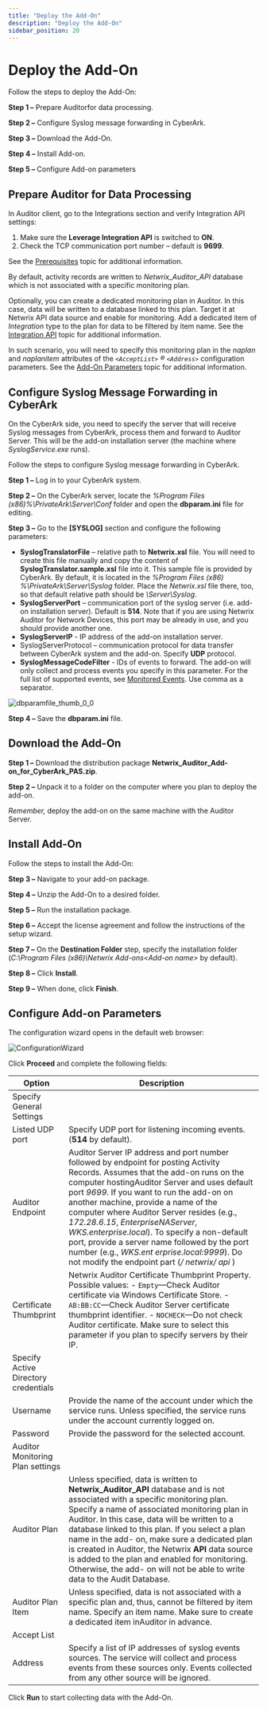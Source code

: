 ```yaml
---
title: "Deploy the Add-On"
description: "Deploy the Add-On"
sidebar_position: 20
---
```


# Deploy the Add-On

Follow the steps to deploy the Add-On:

**Step 1 –** Prepare Auditorfor data processing.

**Step 2 –** Configure Syslog message forwarding in CyberArk.

**Step 3 –** Download the Add-On.

**Step 4 –** Install Add-on.

**Step 5 –** Configure Add-on parameters

## Prepare Auditor for Data Processing

In Auditor client, go to the Integrations section and verify Integration API settings:

1. Make sure the **Leverage Integration API** is switched to **ON**.
2. Check the TCP communication port number – default is **9699**.

See the [Prerequisites](/docs/auditor/10.8/api/prerequisites.md) topic for additional information.

By default, activity records are written to _Netwrix_Auditor_API_ database which is not associated
with a specific monitoring plan.

Optionally, you can create a dedicated monitoring plan in Auditor. In this case, data will be
written to a database linked to this plan. Target it at Netwrix API data source and enable for
monitoring. Add a dedicated item of _Integration_ type to the plan for data to be filtered by item
name. See the [Integration API](/docs/auditor/10.8/api/overview.md) topic for additional information.

In such scenario, you will need to specify this monitoring plan in the _naplan_ and _naplanitem_
attributes of the _`<AcceptList>` ® `<Address>`_ configuration parameters. See the
[Add-On Parameters](/docs/auditor/10.8/addon/cyberark/parameters.md) topic for additional information.

## Configure Syslog Message Forwarding in CyberArk

On the CyberArk side, you need to specify the server that will receive Syslog messages from
CyberArk, process them and forward to Auditor Server. This will be the add-on installation server
(the machine where _SyslogService.exe_ runs).

Follow the steps to configure Syslog message forwarding in CyberArk.

**Step 1 –** Log in to your CyberArk system.

**Step 2 –** On the CyberArk server, locate the _%Program Files (x86)%\PrivateArk\Server\Conf_
folder and open the **dbparam.ini** file for editing.

**Step 3 –** Go to the **[SYSLOG]** section and configure the following parameters:

- **SyslogTranslatorFile** – relative path to **Netwrix.xsl** file. You will need to create this
  file manually and copy the content of **SyslogTranslator.sample.xsl** file into it. This sample
  file is provided by CyberArk. By default, it is located in the _%Program Files (x86)
  %\PrivateArk\Server\Syslog_ folder.
  Place the _Netwrix.xsl_ file there, too, so that default relative path should be _\Server\Syslog_.
- **SyslogServerPort** – communication port of the syslog server (i.e. add-on installation server).
  Default is **514**. Note that if you are using Netwrix Auditor for Network Devices, this port may
  be already in use, and you should provide another one.
- **SyslogServerIP** - IP address of the add-on installation server.
- SyslogServerProtocol – communication protocol for data transfer between CyberArk system and the
  add-on. Specify **UDP** protocol.
- **SyslogMessageCodeFilter** - IDs of events to forward. The add-on will only collect and process
  events you specify in this parameter. For the full list of supported events, see
  [Monitored Events](/docs/auditor/10.8/addon/cyberark/monitoredevents.md). Use comma as a separator.

![dbparamfile_thumb_0_0](/images/auditor/10.7/addon/cyberark/dbparamfile_thumb_0_0.webp)

**Step 4 –** Save the **dbparam.ini** file.

## Download the Add-On

**Step 1 –** Download the distribution package **Netwrix_Auditor_Add-on_for_CyberArk_PAS.zip**.

**Step 2 –** Unpack it to a folder on the computer where you plan to deploy the add-on.

_Remember,_ deploy the add-on on the same machine with the Auditor Server.

## Install Add-On

Follow the steps to install the Add-On:

**Step 3 –** Navigate to your add-on package.

**Step 4 –** Unzip the Add-On to a desired folder.

**Step 5 –** Run the installation package.

**Step 6 –** Accept the license agreement and follow the instructions of the setup wizard.

**Step 7 –** On the **Destination Folder** step, specify the installation folder (_C:\Program Files
(x86)\Netwrix Add-ons\<Add-on name>_ by default).

**Step 8 –** Click **Install**.

**Step 9 –** When done, click **Finish**.

## Configure Add-on Parameters

The configuration wizard opens in the default web browser:

![ConfigurationWizard](/images/auditor/10.7/addon/cyberark/configwizard.webp)

Click **Proceed** and complete the following fields:

| Option                               | Description                                                                                                                                                                                                                                                                                                                                                                                                                                                                                                                                                 |
| ------------------------------------ | ----------------------------------------------------------------------------------------------------------------------------------------------------------------------------------------------------------------------------------------------------------------------------------------------------------------------------------------------------------------------------------------------------------------------------------------------------------------------------------------------------------------------------------------------------------- |
| Specify General Settings             |                                                                                                                                                                                                                                                                                                                                                                                                                                                                                                                                                             |
| Listed UDP port                      | Specify UDP port for listening incoming events. (**514** by default).                                                                                                                                                                                                                                                                                                                                                                                                                                                                                       |
| Auditor Endpoint                     | Auditor Server IP address and port number followed by endpoint for posting Activity Records. Assumes that the add-on runs on the computer hostingAuditor Server and uses default port _9699_. If you want to run the add-on on another machine, provide a name of the computer where Auditor Server resides (e.g., _172.28.6.15_, _EnterpriseNAServer_, _WKS.enterprise.local_). To specify a non-default port, provide a server name followed by the port number (e.g., _WKS.ent erprise.local:9999_). Do not modify the endpoint part (_/ netwrix/ api_ ) |
| Certificate Thumbprint               | Netwrix Auditor Certificate Thumbprint Property. Possible values: - `Empty`—Check Auditor certificate via Windows Certificate Store. - `AB:BB:CC`—Check Auditor Server certificate thumbprint identifier. - `NOCHECK`—Do not check Auditor certificate. Make sure to select this parameter if you plan to specify servers by their IP.                                                                                                                                                                                                                      |
| Specify Active Directory credentials |                                                                                                                                                                                                                                                                                                                                                                                                                                                                                                                                                             |
| Username                             | Provide the name of the account under which the service runs. Unless specified, the service runs under the account currently logged on.                                                                                                                                                                                                                                                                                                                                                                                                                     |
| Password                             | Provide the password for the selected account.                                                                                                                                                                                                                                                                                                                                                                                                                                                                                                              |
| Auditor Monitoring Plan settings     |                                                                                                                                                                                                                                                                                                                                                                                                                                                                                                                                                             |
| Auditor Plan                         | Unless specified, data is written to **Netwrix_Auditor_API** database and is not associated with a specific monitoring plan. Specify a name of associated monitoring plan in Auditor. In this case, data will be written to a database linked to this plan. If you select a plan name in the add- on, make sure a dedicated plan is created in Auditor, the Netwrix **API** data source is added to the plan and enabled for monitoring. Otherwise, the add- on will not be able to write data to the Audit Database.                                       |
| Auditor Plan Item                    | Unless specified, data is not associated with a specific plan and, thus, cannot be filtered by item name. Specify an item name. Make sure to create a dedicated item inAuditor in advance.                                                                                                                                                                                                                                                                                                                                                                  |
| Accept List                          |                                                                                                                                                                                                                                                                                                                                                                                                                                                                                                                                                             |
| Address                              | Specify a list of IP addresses of syslog events sources. The service will collect and process events from these sources only. Events collected from any other source will be ignored.                                                                                                                                                                                                                                                                                                                                                                       |

Click **Run** to start collecting data with the Add-On.
